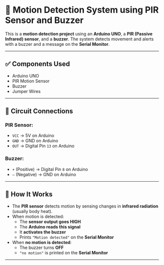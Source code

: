 # 🚨 Motion Detection System using PIR Sensor and Buzzer

This is a **motion detection project** using an **Arduino UNO**, a **PIR (Passive Infrared) sensor**, and a **buzzer**. The system detects movement and alerts with a buzzer and a message on the **Serial Monitor**.

---

## ✅ Components Used

- Arduino UNO  
- PIR Motion Sensor  
- Buzzer  
- Jumper Wires  

---

## 🔌 Circuit Connections

### PIR Sensor:
- `VCC` → 5V on Arduino  
- `GND` → GND on Arduino  
- `OUT` → Digital Pin `13` on Arduino  

### Buzzer:
- `+` (Positive) → Digital Pin `8` on Arduino  
- `–` (Negative) → GND on Arduino  

---

## 🧠 How It Works

- The **PIR sensor** detects motion by sensing changes in **infrared radiation** (usually body heat).
- When motion is detected:
  - The **sensor output goes HIGH**
  - The **Arduino reads this signal**
  - It **activates the buzzer**
  - Prints `"Motion detected"` on the **Serial Monitor**
- When **no motion is detected**:
  - The buzzer turns **OFF**
  - `"no motion"` is printed on the **Serial Monitor**

---
